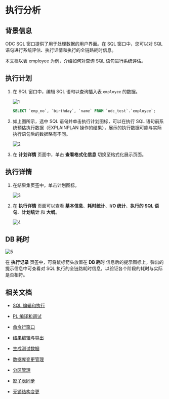 # 执行分析

## 背景信息

ODC SQL 窗口提供了用于处理数据的用户界面。在 SQL 窗口中，您可以对 SQL 语句进行系统评估、执行详情和执行的全链路耗时信息。

本文档以表 employee 为例，介绍如何对查询 SQL 语句进行系统评估。

## 执行计划

1. 在 SQL 窗口中，编辑 SQL 语句以查询插入表 `employee` 的数据。

   ![1](https://obbusiness-private.oss-cn-shanghai.aliyuncs.com/doc/img/odc/420/sql-development/5perform%20analysis/1.png)

   ```sql
   SELECT `emp_no`, `birthday`, `name` FROM `odc_test`.`employee`;
   ```
2. 如上图所示，选中 SQL 语句并单击执行计划图标，可以在执行 SQL 语句前系统预估执行数据（EXPLAINPLAN 操作的结果），展示的执行数据可能与实际执行语句后的数据略有不同。

   ![2](https://obbusiness-private.oss-cn-shanghai.aliyuncs.com/doc/img/odc/420/sql-development/5perform%20analysis/2.png)

3. 在 **计划详情** 页面中，单击 **查看格式化信息** 切换至格式化展示页面。

## 执行详情

1. 在结果集页签中，单击计划图标。

   ![3](https://obbusiness-private.oss-cn-shanghai.aliyuncs.com/doc/img/odc/420/sql-development/5perform%20analysis/3.png)

2. 在 **执行详情** 页面可以查看 **基本信息**、**耗时统计**、**I/O 统计**、**执行的 SQL 语句**、**计划统计** 和 **大纲**。

   ![4](https://obbusiness-private.oss-cn-shanghai.aliyuncs.com/doc/img/odc/420/sql-development/5perform%20analysis/4.png)

## DB 耗时

![5](https://obbusiness-private.oss-cn-shanghai.aliyuncs.com/doc/img/odc/420/sql-development/5perform%20analysis/5.png)

在 **执行记录** 页签中，可将鼠标箭头放置在 **DB 耗时** 信息后的提示图标上，弹出的提示信息中可查看对 SQL 执行的全链路耗时信息，以验证各个阶段的耗时与实际是否相符。

## 相关文档

- [SQL 编辑和执行](../500.sql-development/100.sql-editing-and-execution.md)

- [PL 编译和调试](../500.sql-development/200.pl-compile-and-debug.md)

- [命令行窗口](../500.sql-development/300.command-line-window.md)

- [结果编辑与导出](../500.sql-development/400.result-editing-and-exporting.md)

- [生成测试数据](../500.sql-development/600.data-mocking.md)

- [数据库变更管理](../700.database-change-management/600.database-change.md)

- [分区管理](../800.data-Lifecycle-management/300.partition-scheme-management/310.manage-partition-scheme.md)

- [影子表同步](../700.database-change-management/800.shadow-table-synchronization.md)

- [无锁结构变更](../700.database-change-management/700.table-structure-change.md)
